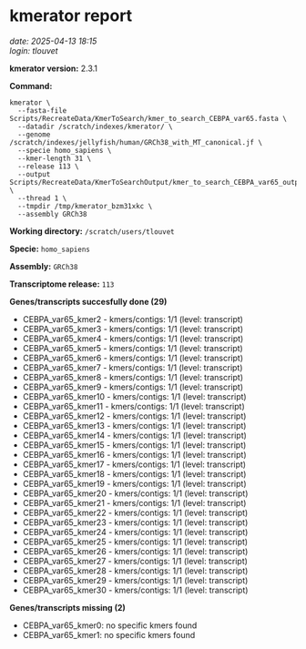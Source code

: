 # kmerator report
*date: 2025-04-13 18:15*  
*login: tlouvet*

**kmerator version:** 2.3.1

**Command:**

```
kmerator \
  --fasta-file Scripts/RecreateData/KmerToSearch/kmer_to_search_CEBPA_var65.fasta \
  --datadir /scratch/indexes/kmerator/ \
  --genome /scratch/indexes/jellyfish/human/GRCh38_with_MT_canonical.jf \
  --specie homo_sapiens \
  --kmer-length 31 \
  --release 113 \
  --output Scripts/RecreateData/KmerToSearchOutput/kmer_to_search_CEBPA_var65_output \
  --thread 1 \
  --tmpdir /tmp/kmerator_bzm31xkc \
  --assembly GRCh38
```

**Working directory:** `/scratch/users/tlouvet`

**Specie:** `homo_sapiens`

**Assembly:** `GRCh38`

**Transcriptome release:** `113`

**Genes/transcripts succesfully done (29)**

- CEBPA_var65_kmer2 - kmers/contigs: 1/1 (level: transcript)
- CEBPA_var65_kmer3 - kmers/contigs: 1/1 (level: transcript)
- CEBPA_var65_kmer4 - kmers/contigs: 1/1 (level: transcript)
- CEBPA_var65_kmer5 - kmers/contigs: 1/1 (level: transcript)
- CEBPA_var65_kmer6 - kmers/contigs: 1/1 (level: transcript)
- CEBPA_var65_kmer7 - kmers/contigs: 1/1 (level: transcript)
- CEBPA_var65_kmer8 - kmers/contigs: 1/1 (level: transcript)
- CEBPA_var65_kmer9 - kmers/contigs: 1/1 (level: transcript)
- CEBPA_var65_kmer10 - kmers/contigs: 1/1 (level: transcript)
- CEBPA_var65_kmer11 - kmers/contigs: 1/1 (level: transcript)
- CEBPA_var65_kmer12 - kmers/contigs: 1/1 (level: transcript)
- CEBPA_var65_kmer13 - kmers/contigs: 1/1 (level: transcript)
- CEBPA_var65_kmer14 - kmers/contigs: 1/1 (level: transcript)
- CEBPA_var65_kmer15 - kmers/contigs: 1/1 (level: transcript)
- CEBPA_var65_kmer16 - kmers/contigs: 1/1 (level: transcript)
- CEBPA_var65_kmer17 - kmers/contigs: 1/1 (level: transcript)
- CEBPA_var65_kmer18 - kmers/contigs: 1/1 (level: transcript)
- CEBPA_var65_kmer19 - kmers/contigs: 1/1 (level: transcript)
- CEBPA_var65_kmer20 - kmers/contigs: 1/1 (level: transcript)
- CEBPA_var65_kmer21 - kmers/contigs: 1/1 (level: transcript)
- CEBPA_var65_kmer22 - kmers/contigs: 1/1 (level: transcript)
- CEBPA_var65_kmer23 - kmers/contigs: 1/1 (level: transcript)
- CEBPA_var65_kmer24 - kmers/contigs: 1/1 (level: transcript)
- CEBPA_var65_kmer25 - kmers/contigs: 1/1 (level: transcript)
- CEBPA_var65_kmer26 - kmers/contigs: 1/1 (level: transcript)
- CEBPA_var65_kmer27 - kmers/contigs: 1/1 (level: transcript)
- CEBPA_var65_kmer28 - kmers/contigs: 1/1 (level: transcript)
- CEBPA_var65_kmer29 - kmers/contigs: 1/1 (level: transcript)
- CEBPA_var65_kmer30 - kmers/contigs: 1/1 (level: transcript)


**Genes/transcripts missing (2)**

- CEBPA_var65_kmer0: no specific kmers found
- CEBPA_var65_kmer1: no specific kmers found

